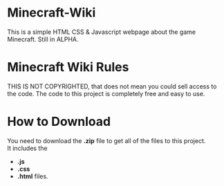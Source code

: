 # Minecraft-Wiki
This is a simple HTML CSS &amp; Javascript webpage about the game Minecraft. Still in ALPHA.
# Minecraft Wiki Rules
THIS IS NOT COPYRIGHTED, that does not mean you could sell access to the code.  The code to this project is completely free and easy to use.
# How to Download
You need to download the **.zip** file to get all of the files to this project.  
It includes the
 - **.js**
 - **.css**
 - **.html**
files.
